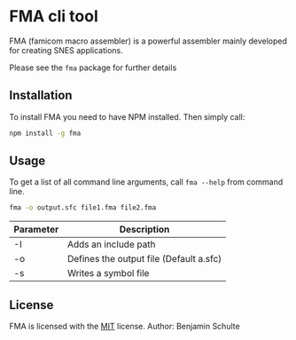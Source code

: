 FMA cli tool
============

FMA (famicom macro assembler) is a powerful assembler mainly developed for creating
SNES applications.

Please see the `fma` package for further details

Installation
------------

To install FMA you need to have NPM installed. Then simply call:

```bash
npm install -g fma
```

Usage
-----

To get a list of all command line arguments, call `fma --help` from command line.

```bash
fma -o output.sfc file1.fma file2.fma
```

| Parameter | Description |
| --------- | ----------- |
| -I <path> | Adds an include path |
| -o <file> | Defines the output file (Default a.sfc) |
| -s <file> | Writes a symbol file |


License
-------

FMA is licensed with the [MIT](./LICENSE.md) license. Author: Benjamin Schulte
